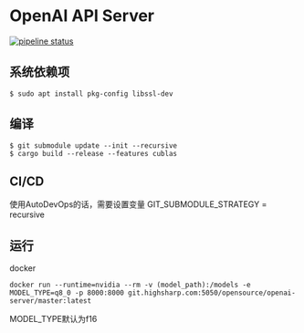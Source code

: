# OpenAI API Server
[![pipeline status](https://git.highsharp.com/opensource/openai-server/badges/master/pipeline.svg)](https://git.highsharp.com/opensource/openai-server/-/commits/master)

## 系统依赖项
```
$ sudo apt install pkg-config libssl-dev
```

## 编译
```
$ git submodule update --init --recursive
$ cargo build --release --features cublas
```

## CI/CD

使用AutoDevOps的话，需要设置变量 GIT_SUBMODULE_STRATEGY = recursive

## 运行

docker

```
docker run --runtime=nvidia --rm -v (model_path):/models -e MODEL_TYPE=q8_0 -p 8000:8000 git.highsharp.com:5050/opensource/openai-server/master:latest 
```

MODEL_TYPE默认为f16
